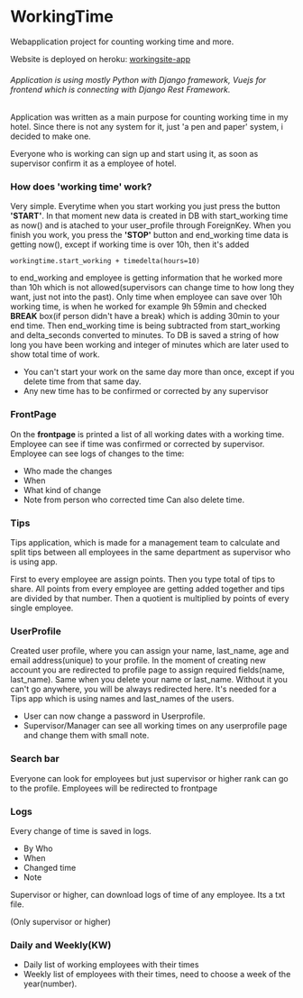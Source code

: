 # WorkingTime
Webapplication project for counting working time and more.

Website is deployed on heroku: 
[workingsite-app](https://workingsite-app.herokuapp.com)

###### Application is using mostly Python with Django framework, Vuejs for frontend which is connecting with Django Rest Framework.

Application was written as a main purpose for counting working time in my hotel. 
Since there is not any system for it, just 'a pen and paper' system, i decided to make one.

Everyone who is working can sign up and start using it, as soon as supervisor confirm it as a employee of hotel.


### How does 'working time' work?

Very simple. Everytime when you start working you just press the button **'START'**. In that moment new data is created in DB with start_working time as now() and is atached to your user_profile through ForeignKey. When you finish you work, you press the **'STOP'** button and end_working time data is getting now(), except if working time is over 10h, then it's added 
```
workingtime.start_working + timedelta(hours=10)
```
to end_working and employee is getting information that he worked more than 10h which is not allowed(supervisors can change time to how long they want, just not into the past).
Only time when employee can save over 10h working time, is when he worked for example 9h 59min and checked **BREAK** box(if person didn't have a break) which is adding 30min to your end time.
Then end_working time is being subtracted from start_working and delta_seconds converted to minutes. To DB is saved a string of how long you have been working and integer of minutes which are later used to show total time of work.

- You can't start your work on the same day more than once, except if you delete time from that same day.
- Any new time has to be confirmed or corrected by any supervisor

### FrontPage

On the **frontpage** is printed a list of all working dates with a working time. 
Employee can see if time was confirmed or corrected by supervisor. Employee can see logs of changes to the time:
- Who made the changes
- When
- What kind of change
- Note from person who corrected time
Can also delete time.
### Tips

Tips application, which is made for a management team to calculate and split tips between all employees in the same department as supervisor who is using app.

First to every employee are assign points. Then you type total of tips to share. 
All points from every employee are getting added together and tips are divided by that number.
Then a quotient is multiplied by points of every single employee.

### UserProfile

Created user profile, where you can assign your name, last_name, age and email address(unique) to your profile.
In the moment of creating new account you are redirected to profile page to assign required fields(name, last_name). Same when you delete your name or last_name.
Without it you can't go anywhere, you will be always redirected here. It's needed for a Tips app which is using names and last_names of the users.
- User can now change a password in Userprofile.
- Supervisor/Manager can see all working times on any userprofile page and change them with small note.

### Search bar

Everyone can look for employees but just supervisor or higher rank can go to the profile. Employees will be redirected to frontpage

### Logs

Every change of time is saved in logs. 
- By Who
- When
- Changed time
- Note

Supervisor or higher, can download logs of time of any employee. Its a txt file.

(Only supervisor or higher)
### Daily and Weekly(KW)
- Daily list of working employees with their times
- Weekly list of employees with their times, need to choose a week of the year(number).
